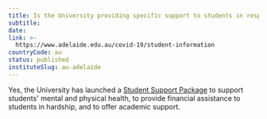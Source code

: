 ```yaml
---
title: Is the University providing specific support to students in response to COVID-19?
subtitle: 
date:  
link: >-
  https://www.adelaide.edu.au/covid-19/student-information
countryCode: au
status: published
instituteSlug: au-adelaide
---
```

Yes, the University has launched a [Student Support Package](https://www.adelaide.edu.au/covid-19/student-information/student-support-package) to support students' mental and physical health, to provide financial assistance to students in hardship, and to offer academic support.

